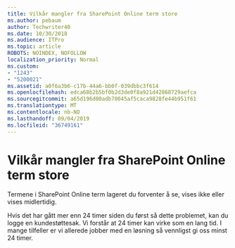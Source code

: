 ```yaml
---
title: Vilkår mangler fra SharePoint Online term store
ms.author: pebaum
author: Techwriter40
ms.date: 10/30/2018
ms.audience: ITPro
ms.topic: article
ROBOTS: NOINDEX, NOFOLLOW
localization_priority: Normal
ms.custom:
- "1243"
- "5200021"
ms.assetid: a0f6a3b6-c17b-44a6-bb0f-039dbbc3f614
ms.openlocfilehash: edca68b2b5bf0b2d3de0f8a921d42868729aefca
ms.sourcegitcommit: a65d196d00adb70045af5caca9828fe44b951f61
ms.translationtype: MT
ms.contentlocale: nb-NO
ms.lasthandoff: 09/04/2019
ms.locfileid: "36749161"
---
```

# <a name="terms-missing-from-sharepoint-online-term-store"></a>Vilkår mangler fra SharePoint Online term store

Termene i SharePoint Online term lageret du forventer å se, vises ikke eller vises midlertidig.
  
Hvis det har gått mer enn 24 timer siden du først så dette problemet, kan du logge en kundestøttesak. Vi forstår at 24 timer kan virke som en lang tid. I mange tilfeller er vi allerede jobber med en løsning så vennligst gi oss minst 24 timer.
  